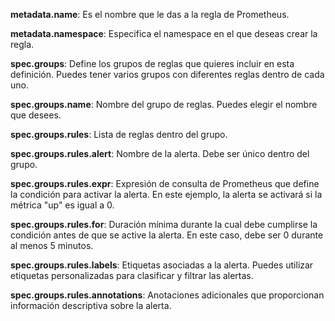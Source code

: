 **metadata.name**: Es el nombre que le das a la regla de Prometheus.

**metadata.namespace**: Especifica el namespace en el que deseas crear la regla.

**spec.groups**: Define los grupos de reglas que quieres incluir en esta definición. Puedes tener varios grupos con diferentes reglas dentro de cada uno.

**spec.groups.name**: Nombre del grupo de reglas. Puedes elegir el nombre que desees.

**spec.groups.rules**: Lista de reglas dentro del grupo.

**spec.groups.rules.alert**: Nombre de la alerta. Debe ser único dentro del grupo.

**spec.groups.rules.expr**: Expresión de consulta de Prometheus que define la condición para activar la alerta. En este ejemplo, la alerta se activará si la métrica "up" es igual a 0.

**spec.groups.rules.for**: Duración mínima durante la cual debe cumplirse la condición antes de que se active la alerta. En este caso, debe ser 0 durante al menos 5 minutos.

**spec.groups.rules.labels**: Etiquetas asociadas a la alerta. Puedes utilizar etiquetas personalizadas para clasificar y filtrar las alertas.

**spec.groups.rules.annotations**: Anotaciones adicionales que proporcionan información descriptiva sobre la alerta.